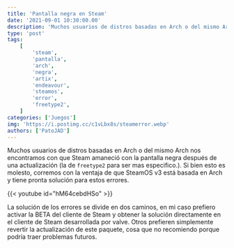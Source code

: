 ```yaml
---
title: 'Pantalla negra en Steam'
date: '2021-09-01 10:30:00.00'
description: 'Muchos usuarios de distros basadas en Arch o del mismo Arch nos encontramos con que Steam amaneció con la pantalla negra después de una actualización...'
type: 'post'
tags:
    [
        'steam',
        'pantalla',
        'arch',
        'negra',
        'artix',
        'endeavour',
        'steamos',
        'error',
        'freetype2',
    ]
categories: ['Juegos']
img: 'https://i.postimg.cc/c1vLbx8s/steamerror.webp'
authors: ['PatoJAD']
---
```


Muchos usuarios de distros basadas en Arch o del mismo Arch nos encontramos con que Steam amaneció con la pantalla negra después de una actualización (la de `freetype2` para ser mas especifico.). Si bien esto es molesto, corremos con la ventaja de que SteamOS v3 está basada en Arch y tiene pronta solución para estos errores.

{{< youtube id="hM64cebdHSo" >}}

La solución de los errores se divide en dos caminos, en mi caso prefiero activar la BETA del cliente de Steam y obtener la solución directamente en el cliente de Steam desarrollada por valve. Otros prefieren simplemente revertir la actualización de este paquete, cosa que no recomiendo porque podría traer problemas futuros.
